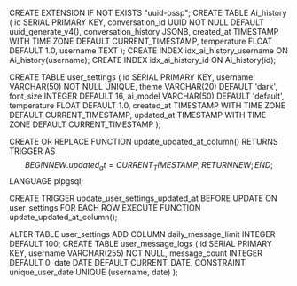 CREATE EXTENSION IF NOT EXISTS "uuid-ossp";
CREATE TABLE Ai_history (
    id SERIAL PRIMARY KEY,
    conversation_id UUID NOT NULL DEFAULT uuid_generate_v4(),
    conversation_history JSONB,
    created_at TIMESTAMP WITH TIME ZONE DEFAULT CURRENT_TIMESTAMP,
    temperature FLOAT DEFAULT 1.0,
    username TEXT
);
CREATE INDEX idx_ai_history_username ON Ai_history(username);
CREATE INDEX idx_ai_history_id ON Ai_history(id);




CREATE TABLE user_settings (
    id SERIAL PRIMARY KEY,
    username VARCHAR(50) NOT NULL UNIQUE,
    theme VARCHAR(20) DEFAULT 'dark',
    font_size INTEGER DEFAULT 16,
    ai_model VARCHAR(50) DEFAULT 'default',
    temperature FLOAT DEFAULT 1.0,
    created_at TIMESTAMP WITH TIME ZONE DEFAULT CURRENT_TIMESTAMP,
    updated_at TIMESTAMP WITH TIME ZONE DEFAULT CURRENT_TIMESTAMP
);

CREATE OR REPLACE FUNCTION update_updated_at_column()
RETURNS TRIGGER AS $$
BEGIN
    NEW.updated_at = CURRENT_TIMESTAMP;
    RETURN NEW;
END;
$$ LANGUAGE plpgsql;

CREATE TRIGGER update_user_settings_updated_at
BEFORE UPDATE ON user_settings
FOR EACH ROW
EXECUTE FUNCTION update_updated_at_column();




ALTER TABLE user_settings ADD COLUMN daily_message_limit INTEGER DEFAULT 100;
CREATE TABLE user_message_logs (
    id SERIAL PRIMARY KEY,
    username VARCHAR(255) NOT NULL,
    message_count INTEGER DEFAULT 0,
    date DATE DEFAULT CURRENT_DATE,
    CONSTRAINT unique_user_date UNIQUE (username, date)
);
